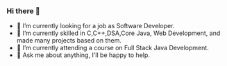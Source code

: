 ### Hi there 👋

- 🔭 I’m currently looking for a job as Software Developer.
- 🌱 I’m currently skilled in C,C++,DSA,Core Java, Web Development, and made many projects based on them.
- 👯 I’m currently attending a course on Full Stack Java Development.
- 💬 Ask me about anything, I'll be happy to help.
      

